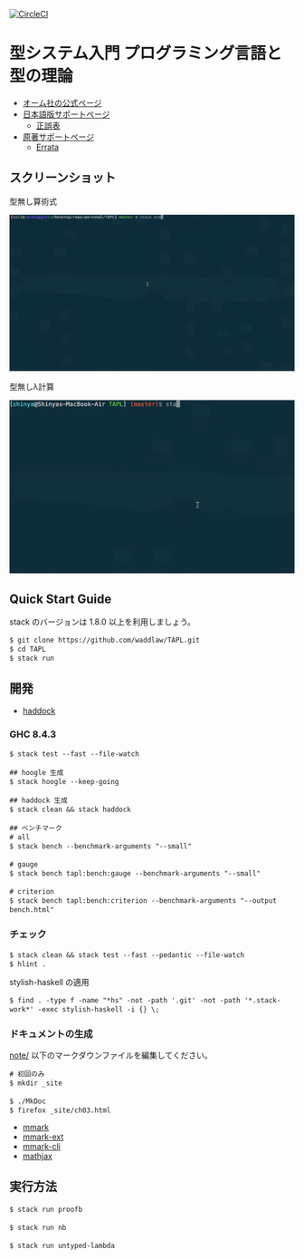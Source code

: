 [![CircleCI](https://circleci.com/gh/waddlaw/TAPL.svg?style=svg)](https://circleci.com/gh/waddlaw/TAPL)

# 型システム入門 プログラミング言語と型の理論

- [オーム社の公式ページ](https://www.ohmsha.co.jp/book/9784274069116/)
- [日本語版サポートページ](http://tapl.proofcafe.org/)
  - [正誤表](http://tapl.proofcafe.org/errata)
- [原著サポートページ](http://www.cis.upenn.edu/~bcpierce/)
  - [Errata](http://www.cis.upenn.edu/~bcpierce/tapl/index.html)

## スクリーンショット

型無し算術式

![型無し算術式](screenshots/untyped-arith.gif)

型無しλ計算

![型無しλ計算](screenshots/untyped-lambda.gif)

## Quick Start Guide

stack のバージョンは 1.8.0 以上を利用しましょう。

```shell
$ git clone https://github.com/waddlaw/TAPL.git
$ cd TAPL
$ stack run
```

## 開発

- [haddock](https://waddlaw.github.io/TAPL/)

### GHC 8.4.3

```shell
$ stack test --fast --file-watch

## hoogle 生成
$ stack hoogle --keep-going

## haddock 生成
$ stack clean && stack haddock

## ベンチマーク
# all
$ stack bench --benchmark-arguments "--small"

# gauge
$ stack bench tapl:bench:gauge --benchmark-arguments "--small"

# criterion
$ stack bench tapl:bench:criterion --benchmark-arguments "--output bench.html"
```

### チェック

```shell
$ stack clean && stack test --fast --pedantic --file-watch
$ hlint .
```

stylish-haskell の適用

```shell
$ find . -type f -name "*hs" -not -path '.git' -not -path '*.stack-work*' -exec stylish-haskell -i {} \;
```

### ドキュメントの生成

[note/](./note) 以下のマークダウンファイルを編集してください。

```shell
# 初回のみ
$ mkdir _site

$ ./MkDoc
$ firefox _site/ch03.html
```

- [mmark](https://github.com/mmark-md/mmark)
- [mmark-ext](https://github.com/mmark-md/mmark-ext)
- [mmark-cli](https://github.com/mmark-md/mmark-cli)
- [mathjax](http://docs.mathjax.org/en/latest/)

## 実行方法

```shell
$ stack run proofb

$ stack run nb

$ stack run untyped-lambda
```
